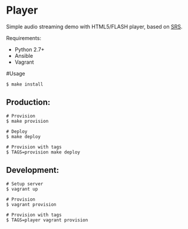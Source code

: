 # Player
Simple audio streaming demo with HTML5/FLASH player, based on [SRS](http://ossrs.net).

Requirements:
- Python 2.7+
- Ansible
- Vagrant

#Usage

    $ make install

## Production:

    # Provision
    $ make provision

    # Deploy
    $ make deploy

    # Provision with tags
    $ TAGS=provision make deploy

## Development:

    # Setup server
    $ vagrant up

    # Provision
    $ vagrant provision

    # Provision with tags
    $ TAGS=player vagrant provision

